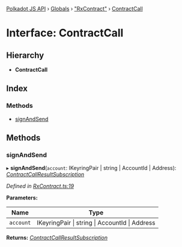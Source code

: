 [Polkadot JS API](../README.md) › [Globals](../globals.md) › ["RxContract"](../modules/_rxcontract_.md) › [ContractCall](_rxcontract_.contractcall.md)

# Interface: ContractCall

## Hierarchy

* **ContractCall**

## Index

### Methods

* [signAndSend](_rxcontract_.contractcall.md#signandsend)

## Methods

###  signAndSend

▸ **signAndSend**(`account`: IKeyringPair | string | AccountId | Address): *[ContractCallResultSubscription](../modules/_rxcontract_.md#contractcallresultsubscription)*

*Defined in [RxContract.ts:19](https://github.com/polkadot-js/api/blob/1e67aee/packages/api-contract/src/RxContract.ts#L19)*

**Parameters:**

Name | Type |
------ | ------ |
`account` | IKeyringPair &#124; string &#124; AccountId &#124; Address |

**Returns:** *[ContractCallResultSubscription](../modules/_rxcontract_.md#contractcallresultsubscription)*
